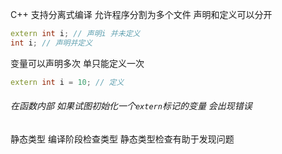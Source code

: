 C++ 支持分离式编译
允许程序分割为多个文件
声明和定义可以分开
```cpp
extern int i; // 声明i 并未定义
int i; // 声明并定义
```
变量可以声明多次 单只能定义一次
```cpp
extern int i = 10; // 定义
```
###### 在函数内部 如果试图初始化一个`extern`标记的变量 会出现错误

静态类型 编译阶段检查类型 静态类型检查有助于发现问题
